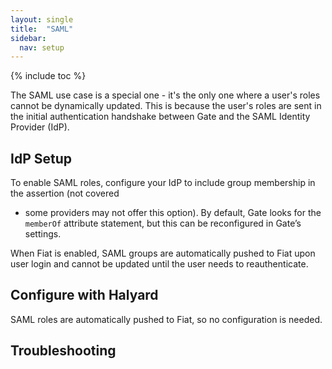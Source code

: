 ```yaml
---
layout: single
title:  "SAML"
sidebar:
  nav: setup
---
```


{% include toc %}

The SAML use case is a special one - it's the only one where a user's roles cannot be dynamically 
updated. This is because the user's roles are sent in the initial authentication handshake between
Gate and the SAML Identity Provider (IdP).


## IdP Setup

To enable SAML roles, configure your IdP to include group membership in the assertion (not covered 
- some providers may not offer this option). By default, Gate looks for the `memberOf` attribute 
statement, but this can be reconfigured in Gate’s settings.

When Fiat is enabled, SAML groups are automatically pushed to Fiat upon user login and cannot be 
updated until the user needs to reauthenticate.



## Configure with Halyard

SAML roles are automatically pushed to Fiat, so no configuration is needed.

## Troubleshooting
